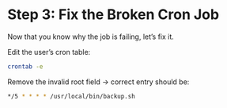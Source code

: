 # Step 3: Fix the Broken Cron Job

Now that you know why the job is failing, let’s fix it.  

Edit the user’s cron table:
```bash
crontab -e
```

Remove the invalid root field → correct entry should be:
```bash
*/5 * * * * /usr/local/bin/backup.sh
```

